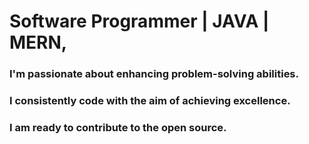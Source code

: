 # Software Programmer | JAVA | MERN, 
### **I'm passionate about enhancing problem-solving abilities.**
### **I consistently code with the aim of achieving excellence.**
### **I am ready to contribute to the open source.**
